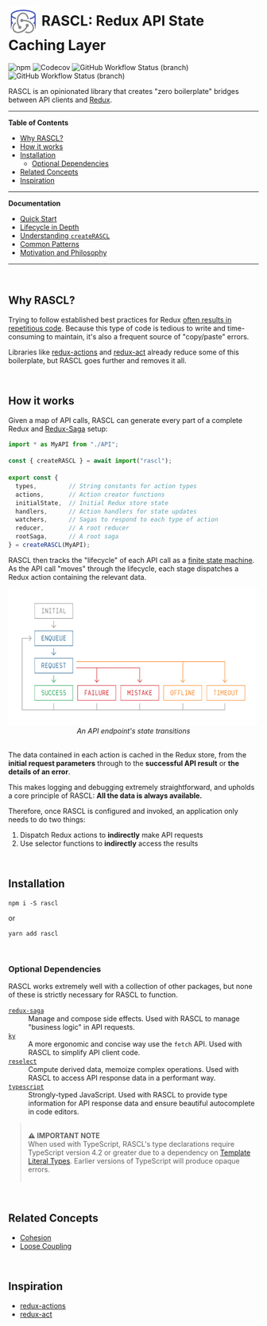 <h1>
  <img
    src="docs/media/RASCL%20Logo.svg"
    alt="RASCL State Diagram"
    height="60px"
    align="center"
  /> RASCL: Redux API State Caching Layer</h1>

![npm](https://img.shields.io/npm/v/rascl?style=flat-square)
![Codecov](https://img.shields.io/codecov/c/github/ironblock/rascl?style=flat-square)
![GitHub Workflow Status (branch)](https://img.shields.io/github/workflow/status/ironblock/rascl/RASCL%20CI/develop?label=develop&style=flat-square)
![GitHub Workflow Status (branch)](https://img.shields.io/github/workflow/status/ironblock/rascl/RASCL%20CI/main?label=main&style=flat-square)

RASCL is an opinionated library that creates "zero boilerplate" bridges between API clients and [Redux](https://redux.js.org).

---

**Table of Contents**

- [Why RASCL?](#why-rascl)
- [How it works](#how-it-works)
- [Installation](#installation)
  - [Optional Dependencies](#optional-dependencies)
- [Related Concepts](#related-concepts)
- [Inspiration](#inspiration)

---

**Documentation**

- [Quick Start](docs/Quick_Start.md)
- [Lifecycle in Depth](docs/Lifecycle_in_Depth.md)
- [Understanding `createRASCL`](docs/Understanding_createRASCL.md)
- [Common Patterns](docs/Common_Patterns.md)
- [Motivation and Philosophy](docs/Motivation_and_Philosophy.md)

---

<br />

## Why RASCL?

Trying to follow established best practices for Redux [often results in repetitious code](https://redux.js.org/recipes/reducing-boilerplate). Because this type of code is tedious to write and time-consuming to maintain, it's also a frequent source of "copy/paste" errors.

Libraries like [redux-actions](https://github.com/acdlite/redux-actions) and [redux-act](https://github.com/pauldijou/redux-act) already reduce some of this boilerplate, but RASCL goes further and removes it all.

<br />

## How it works

Given a map of API calls, RASCL can generate every part of a complete Redux and [Redux-Saga](https://redux-saga.js.org/) setup:

```typescript
import * as MyAPI from "./API";

const { createRASCL } = await import("rascl");

export const {
  types,         // String constants for action types
  actions,       // Action creator functions
  initialState,  // Initial Redux store state
  handlers,      // Action handlers for state updates
  watchers,      // Sagas to respond to each type of action
  reducer,       // A root reducer
  rootSaga,      // A root saga
} = createRASCL(MyAPI);
```

RASCL then tracks the "lifecycle" of each API call as a [finite state machine](https://en.wikipedia.org/wiki/Finite-state_machine). As the API call "moves" through the lifecycle, each stage dispatches a Redux action containing the relevant data.

<p align="center">
  <img
    src="docs/media/RASCL%20State%20Diagram.svg"
    alt="RASCL State Diagram"
    width="100%"
    height="275px"
  />
  <i>An API endpoint's state transitions</i>
  <br />
  <br />
</p>

The data contained in each action is cached in the Redux store, from the **initial request parameters** through to the **successful API result** or **the details of an error**.

This makes logging and debugging extremely straightforward, and upholds a core principle of RASCL: **All the data is always available.**

Therefore, once RASCL is configured and invoked, an application only needs to do two things:

1. Dispatch Redux actions to **indirectly** make API requests
2. Use selector functions to **indirectly** access the results

<br />

## Installation

```
npm i -S rascl
```

or

```
yarn add rascl
```

<br />

### Optional Dependencies

RASCL works extremely well with a collection of other packages, but none of these is strictly necessary for RASCL to function.

<dl>
  <dt>
    <a href="https://github.com/redux-saga/redux-saga"><code>redux-saga</code></a>
  </dt>
  <dd>
    Manage and compose side effects. Used with RASCL to manage "business logic" in API requests.
  </dd>
  <dt>
    <a href="https://github.com/sindresorhus/ky"><code>ky</code></a>
  </dt>
  <dd>
    A more ergonomic and concise way use the <code>fetch</code> API. Used with RASCL to simplify API client code.
  </dd>
  <dt>
    <a href="https://github.com/reduxjs/reselect"><code>reselect</code></a>
  </dt>
  <dd>
    Compute derived data, memoize complex operations. Used with RASCL to access API response data in a performant way.
  </dd>
  <dt>
    <a href="https://github.com/microsoft/TypeScript"><code>typescript</code></a>
  </dt>
  <dd>
    Strongly-typed JavaScript. Used with RASCL to provide type information for API response data and ensure beautiful autocomplete in code editors.
  </dd>
</dl>

> <br />**⚠︎ IMPORTANT NOTE**<br />When used with TypeScript, RASCL's type declarations require TypeScript version 4.2 or greater due to a dependency on [Template Literal Types](https://www.typescriptlang.org/docs/handbook/2/template-literal-types.html). Earlier versions of TypeScript will produce opaque errors.<br /><br />

<br />

## Related Concepts

- [Cohesion](https://en.wikipedia.org/wiki/Cohesion_%28computer_science%29#High_cohesion)
- [Loose Coupling](https://en.wikipedia.org/wiki/Loose_coupling)

<br />

## Inspiration

- [redux-actions](https://github.com/acdlite/redux-actions)
- [redux-act](https://github.com/pauldijou/redux-act)

